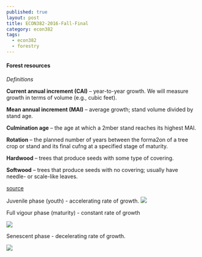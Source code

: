 ```yaml
---
published: true
layout: post
title: ECON382-2016-Fall-Final
category: econ382
tags:
  - econ382
  - forestry
---
```



#### Forest resources



_Definitions_ 

**Current annual increment (CAI)** – year-to-year growth. We will
measure growth in terms of volume (e.g., cubic feet).

**Mean annual increment (MAI)** – average growth; stand volume
divided by stand age.

**Culmination age** – the age at which a 2mber stand reaches its
highest MAI.

**Rotation** – the planned number of years between the forma2on
of a tree crop or stand and its final cufng at a specified stage of
maturity.

**Hardwood** – trees that produce seeds with some type of covering.

**Softwood** – trees that produce seeds with no covering; usually
have needle- or scale-like leaves.

[source](http://fennerschool-associated.anu.edu.au/mensuration/BrackandWood1998/T_GROWTH.HTM)

Juvenile phase (youth) - accelerating rate of growth.
![](http://fennerschool-associated.anu.edu.au/mensuration/BrackandWood1998/g/juvenile.GIF)


Full vigour phase (maturity) - constant rate of growth

![](http://fennerschool-associated.anu.edu.au/mensuration/BrackandWood1998/g/mature.GIF)



Senescent phase - decelerating rate of growth.


![](http://fennerschool-associated.anu.edu.au/mensuration/BrackandWood1998/g/senescen.GIF)
